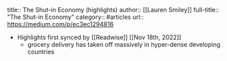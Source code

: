 title:: The Shut-in Economy (highlights)
author:: [[Lauren Smiley]]
full-title:: "The Shut-in Economy"
category:: #articles
url:: https://medium.com/p/ec3ec1294816

- Highlights first synced by [[Readwise]] [[Nov 18th, 2022]]
	- grocery delivery has taken off massively in hyper-dense developing countries